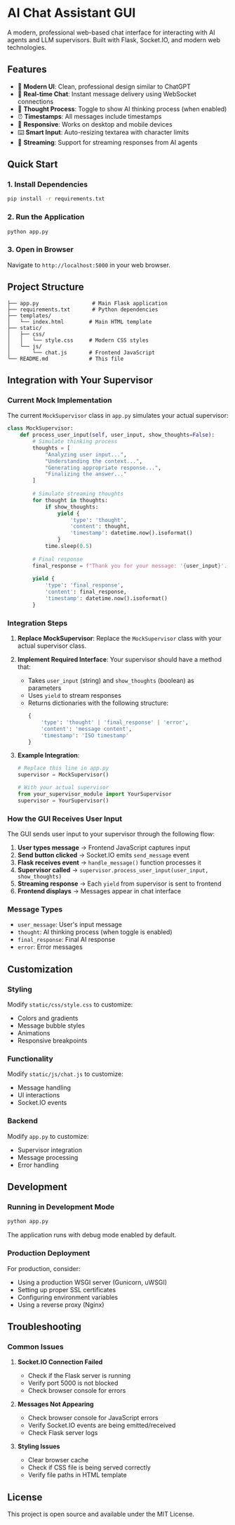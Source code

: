 # AI Chat Assistant GUI

A modern, professional web-based chat interface for interacting with AI agents and LLM supervisors. Built with Flask, Socket.IO, and modern web technologies.

## Features

- 🎨 **Modern UI**: Clean, professional design similar to ChatGPT
- 💬 **Real-time Chat**: Instant message delivery using WebSocket connections
- 🤔 **Thought Process**: Toggle to show AI thinking process (when enabled)
- ⏰ **Timestamps**: All messages include timestamps
- 📱 **Responsive**: Works on desktop and mobile devices
- ⌨️ **Smart Input**: Auto-resizing textarea with character limits
- 🔄 **Streaming**: Support for streaming responses from AI agents

## Quick Start

### 1. Install Dependencies

```bash
pip install -r requirements.txt
```

### 2. Run the Application

```bash
python app.py
```

### 3. Open in Browser

Navigate to `http://localhost:5000` in your web browser.

## Project Structure

```
├── app.py                 # Main Flask application
├── requirements.txt       # Python dependencies
├── templates/
│   └── index.html        # Main HTML template
├── static/
│   ├── css/
│   │   └── style.css     # Modern CSS styles
│   └── js/
│       └── chat.js       # Frontend JavaScript
└── README.md             # This file
```

## Integration with Your Supervisor

### Current Mock Implementation

The current `MockSupervisor` class in `app.py` simulates your actual supervisor:

```python
class MockSupervisor:
    def process_user_input(self, user_input, show_thoughts=False):
        # Simulate thinking process
        thoughts = [
            "Analyzing user input...",
            "Understanding the context...",
            "Generating appropriate response...",
            "Finalizing the answer..."
        ]
        
        # Simulate streaming thoughts
        for thought in thoughts:
            if show_thoughts:
                yield {
                    'type': 'thought',
                    'content': thought,
                    'timestamp': datetime.now().isoformat()
                }
            time.sleep(0.5)
        
        # Final response
        final_response = f"Thank you for your message: '{user_input}'. This is a mock response."
        
        yield {
            'type': 'final_response',
            'content': final_response,
            'timestamp': datetime.now().isoformat()
        }
```

### Integration Steps

1. **Replace MockSupervisor**: Replace the `MockSupervisor` class with your actual supervisor class.

2. **Implement Required Interface**: Your supervisor should have a method that:
   - Takes `user_input` (string) and `show_thoughts` (boolean) as parameters
   - Uses `yield` to stream responses
   - Returns dictionaries with the following structure:
     ```python
     {
         'type': 'thought' | 'final_response' | 'error',
         'content': 'message content',
         'timestamp': 'ISO timestamp'
     }
     ```

3. **Example Integration**:
   ```python
   # Replace this line in app.py
   supervisor = MockSupervisor()
   
   # With your actual supervisor
   from your_supervisor_module import YourSupervisor
   supervisor = YourSupervisor()
   ```

### How the GUI Receives User Input

The GUI sends user input to your supervisor through the following flow:

1. **User types message** → Frontend JavaScript captures input
2. **Send button clicked** → Socket.IO emits `send_message` event
3. **Flask receives event** → `handle_message()` function processes it
4. **Supervisor called** → `supervisor.process_user_input(user_input, show_thoughts)`
5. **Streaming response** → Each `yield` from supervisor is sent to frontend
6. **Frontend displays** → Messages appear in chat interface

### Message Types

- `user_message`: User's input message
- `thought`: AI thinking process (when toggle is enabled)
- `final_response`: Final AI response
- `error`: Error messages

## Customization

### Styling

Modify `static/css/style.css` to customize:
- Colors and gradients
- Message bubble styles
- Animations
- Responsive breakpoints

### Functionality

Modify `static/js/chat.js` to customize:
- Message handling
- UI interactions
- Socket.IO events

### Backend

Modify `app.py` to customize:
- Supervisor integration
- Message processing
- Error handling

## Development

### Running in Development Mode

```bash
python app.py
```

The application runs with debug mode enabled by default.

### Production Deployment

For production, consider:
- Using a production WSGI server (Gunicorn, uWSGI)
- Setting up proper SSL certificates
- Configuring environment variables
- Using a reverse proxy (Nginx)

## Troubleshooting

### Common Issues

1. **Socket.IO Connection Failed**
   - Check if the Flask server is running
   - Verify port 5000 is not blocked
   - Check browser console for errors

2. **Messages Not Appearing**
   - Check browser console for JavaScript errors
   - Verify Socket.IO events are being emitted/received
   - Check Flask server logs

3. **Styling Issues**
   - Clear browser cache
   - Check if CSS file is being served correctly
   - Verify file paths in HTML template

## License

This project is open source and available under the MIT License.
